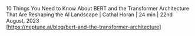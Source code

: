 10 Things You Need to Know About BERT and the Transformer Architecture That Are Reshaping the AI Landscape          |  Cathal Horan   |  24 min    |    22nd August, 2023      
[https://neptune.ai/blog/bert-and-the-transformer-architecture]         
